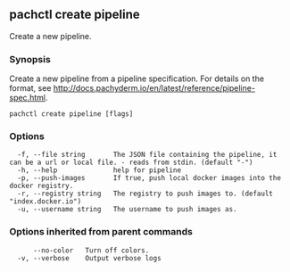 ## pachctl create pipeline

Create a new pipeline.

### Synopsis

Create a new pipeline from a pipeline specification. For details on the format, see http://docs.pachyderm.io/en/latest/reference/pipeline-spec.html.

```
pachctl create pipeline [flags]
```

### Options

```
  -f, --file string       The JSON file containing the pipeline, it can be a url or local file. - reads from stdin. (default "-")
  -h, --help              help for pipeline
  -p, --push-images       If true, push local docker images into the docker registry.
  -r, --registry string   The registry to push images to. (default "index.docker.io")
  -u, --username string   The username to push images as.
```

### Options inherited from parent commands

```
      --no-color   Turn off colors.
  -v, --verbose    Output verbose logs
```

